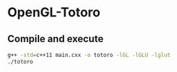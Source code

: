 # OpenGL-Totoro

## Compile and execute
```bash
g++ -std=c++11 main.cxx -o totoro -lGL -lGLU -lglut
./totoro
```
